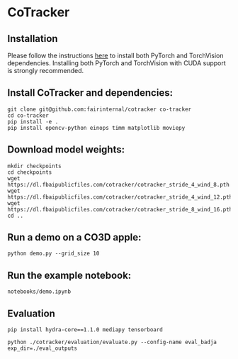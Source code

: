 # CoTracker
## Installation
Please follow the instructions [here](https://pytorch.org/get-started/locally/) to install both PyTorch and TorchVision dependencies. Installing both PyTorch and TorchVision with CUDA support is strongly recommended.

## Install CoTracker and dependencies:
```
git clone git@github.com:fairinternal/cotracker co-tracker
cd co-tracker
pip install -e .
pip install opencv-python einops timm matplotlib moviepy

```


## Download model weights:
```
mkdir checkpoints
cd checkpoints
wget https://dl.fbaipublicfiles.com/cotracker/cotracker_stride_4_wind_8.pth
wget https://dl.fbaipublicfiles.com/cotracker/cotracker_stride_4_wind_12.pth
wget https://dl.fbaipublicfiles.com/cotracker/cotracker_stride_8_wind_16.pth
cd ..
```

## Run a demo on a CO3D apple:
```
python demo.py --grid_size 10
```

## Run the example notebook:
```
notebooks/demo.ipynb
```


## Evaluation
```
pip install hydra-core==1.1.0 mediapy tensorboard 
```
```
python ./cotracker/evaluation/evaluate.py --config-name eval_badja exp_dir=./eval_outputs
```